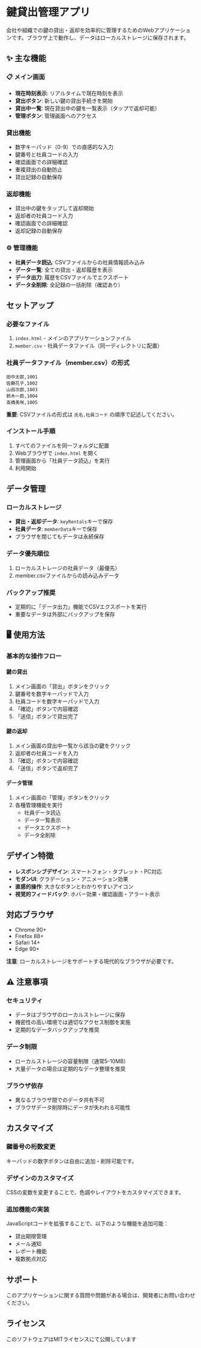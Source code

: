 # 鍵貸出管理アプリ

会社や組織での鍵の貸出・返却を効率的に管理するためのWebアプリケーションです。ブラウザ上で動作し、データはローカルストレージに保存されます。

## ✨ 主な機能

### 📋 メイン画面
- **現在時刻表示**: リアルタイムで現在時刻を表示
- **貸出ボタン**: 新しい鍵の貸出手続きを開始
- **貸出中一覧**: 現在貸出中の鍵を一覧表示（タップで返却可能）
- **管理ボタン**: 管理画面へのアクセス

### 貸出機能
- 数字キーパッド（0-9）での直感的な入力
- 鍵番号と社員コードの入力
- 確認画面での詳細確認
- 重複貸出の自動防止
- 貸出記録の自動保存

### 返却機能
- 貸出中の鍵をタップして返却開始
- 返却者の社員コード入力
- 確認画面での詳細確認
- 返却記録の自動保存

### ⚙️ 管理機能
- **社員データ読込**: CSVファイルからの社員情報読み込み
- **データ一覧**: 全ての貸出・返却履歴を表示
- **データ出力**: 履歴をCSVファイルでエクスポート
- **データ全削除**: 全記録の一括削除（確認あり）

## セットアップ

### 必要なファイル
1. `index.html` - メインのアプリケーションファイル
2. `member.csv` - 社員データファイル（同一ディレクトリに配置）

### 社員データファイル（member.csv）の形式
```csv
田中太郎,1001
佐藤花子,1002
山田次郎,1003
鈴木一郎,1004
高橋美咲,1005
```

**重要**: CSVファイルの形式は `氏名,社員コード` の順序で記述してください。

### インストール手順
1. すべてのファイルを同一フォルダに配置
2. Webブラウザで `index.html` を開く
3. 管理画面から「社員データ読込」を実行
4. 利用開始

## データ管理

### ローカルストレージ
- **貸出・返却データ**: `keyRentals`キーで保存
- **社員データ**: `memberData`キーで保存
- ブラウザを閉じてもデータは永続保存

### データ優先順位
1. ローカルストレージの社員データ（最優先）
2. member.csvファイルからの読み込みデータ

### バックアップ推奨
- 定期的に「データ出力」機能でCSVエクスポートを実行
- 重要なデータは外部にバックアップを保存

## 🖥️ 使用方法

### 基本的な操作フロー

#### 鍵の貸出
1. メイン画面の「貸出」ボタンをクリック
2. 鍵番号を数字キーパッドで入力
3. 社員コードを数字キーパッドで入力
4. 「確認」ボタンで内容確認
5. 「送信」ボタンで貸出完了

#### 鍵の返却
1. メイン画面の貸出中一覧から該当の鍵をクリック
2. 返却者の社員コードを入力
3. 「確認」ボタンで内容確認
4. 「送信」ボタンで返却完了

#### データ管理
1. メイン画面の「管理」ボタンをクリック
2. 各種管理機能を実行
   - 社員データ読込
   - データ一覧表示
   - データエクスポート
   - データ全削除

## デザイン特徴

- **レスポンシブデザイン**: スマートフォン・タブレット・PC対応
- **モダンUI**: グラデーション・アニメーション効果
- **直感的操作**: 大きなボタンとわかりやすいアイコン
- **視覚的フィードバック**: ホバー効果・確認画面・アラート表示

## 対応ブラウザ

- Chrome 90+
- Firefox 88+
- Safari 14+
- Edge 90+

**注意**: ローカルストレージをサポートする現代的なブラウザが必要です。

## ⚠️ 注意事項

### セキュリティ
- データはブラウザのローカルストレージに保存
- 機密性の高い環境では適切なアクセス制御を実施
- 定期的なデータバックアップを推奨

### データ制限
- ローカルストレージの容量制限（通常5-10MB）
- 大量データの場合は定期的なデータ整理を推奨

### ブラウザ依存
- 異なるブラウザ間でのデータ共有不可
- ブラウザデータ削除時にデータが失われる可能性

## カスタマイズ

### 鍵番号の桁数変更
キーパッドの数字ボタンは自由に追加・削除可能です。

### デザインのカスタマイズ
CSSの変数を変更することで、色調やレイアウトをカスタマイズできます。

### 追加機能の実装
JavaScriptコードを拡張することで、以下のような機能を追加可能：
- 貸出期限管理
- メール通知
- レポート機能
- 複数拠点対応

## サポート

このアプリケーションに関する質問や問題がある場合は、開発者にお問い合わせください。

## ライセンス

このソフトウェアはMITライセンスにて公開しています